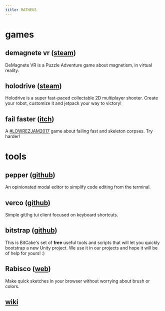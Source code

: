 ```yaml
---
title: MATHEUS
---
```


# games

## demagnete vr ([steam](https://store.steampowered.com/app/995270/DeMagnete_VR/))
DeMagnete VR is a Puzzle Adventure game about magnetism, in virtual reality.

## holodrive ([steam](http://store.steampowered.com/app/370770/Holodrive/))
Holodrive is a super fast-paced collectable 2D multiplayer shooter. Create your robot, customize it and jetpack your way to victory!

## fail faster ([itch](https://foletto.itch.io/failfaster))
A [#LOWREZJAM2017](https://twitter.com/hashtag/lowrezjam2017) game about failing fast and skeleton corpses. Try harder!

# tools

## pepper ([github](https://github.com/vamolessa/pepper))
An opinionated modal editor to simplify code editing from the terminal.

## verco ([github](https://github.com/vamolessa/verco))
Simple git/hg tui client focused on keyboard shortcuts.

## bitstrap ([github](https://github.com/bitcake/bitstrap))
This is BitCake's set of **free** useful tools and scripts that will let you quickly bootstrap a new Unity project. 
We use it in our projects and hope it will be of help for yours! :)

## Rabisco ([web](https://rabisco.github.io/))
Make quick sketches in your browser without worrying about brush or colors.

## [wiki](https://github.com/vamolessa/wiki/wiki)
